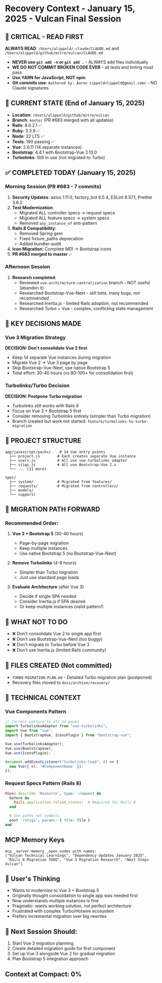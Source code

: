 # Recovery Context - January 15, 2025 - Vulcan Final Session

## 🔴 CRITICAL - READ FIRST
**ALWAYS READ**: `/Users/alippold/.claude/CLAUDE.md` and `/Users/alippold/github/mitre/vulcan/CLAUDE.md`
- **NEVER use `git add -A` or `git add .`** - ALWAYS add files individually
- **WE DO NOT COMMIT BROKEN CODE EVER** - all tests and linting must pass
- **Use YARN for JavaScript, NOT npm**
- **Git commits use**: `Authored by: Aaron Lippold<lippold@gmail.com>` - NO Claude signatures

## 📍 CURRENT STATE (End of January 15, 2025)
- **Location**: `/Users/alippold/github/mitre/vulcan`
- **Branch**: `master` (PR #683 merged with all updates)
- **Rails**: 8.0.2.1 ✅
- **Ruby**: 3.3.9 ✅
- **Node**: 22 LTS ✅
- **Tests**: 190 passing ✅
- **Vue**: 2.6.11 (14 separate instances)
- **Bootstrap**: 4.4.1 with Bootstrap-Vue 2.13.0
- **Turbolinks**: Still in use (not migrated to Turbo)

## ✅ COMPLETED TODAY (January 15, 2025)

### Morning Session (PR #683 - 7 commits)
1. **Security Updates**: axios 1.11.0, factory_bot 6.5.4, ESLint 8.57.1, Prettier 3.6.2
2. **Test Modernization**:
   - Migrated ALL controller specs → request specs
   - Migrated ALL feature specs → system specs
   - Removed `any_instance_of` anti-pattern
3. **Rails 8 Compatibility**:
   - Removed Spring gem
   - Fixed fixture_paths deprecation
   - Added bundler-audit
4. **Icon Migration**: Complete MDI → Bootstrap icons
5. **PR #683 merged to master** ✅

### Afternoon Session
1. **Research completed**:
   - Reviewed `vue-architecture-centralization` branch - NOT useful (abandon it)
   - Researched Bootstrap-Vue-Next - still beta, many bugs, not recommended
   - Researched Inertia.js - limited Rails adoption, not recommended
   - Researched Turbo + Vue - complex, conflicting state management

## 🎯 KEY DECISIONS MADE

### Vue 3 Migration Strategy
**DECISION: Don't consolidate Vue 2 first**
- Keep 14 separate Vue instances during migration
- Migrate Vue 2 → Vue 3 page by page
- Skip Bootstrap-Vue-Next, use native Bootstrap 5
- Total effort: 30-40 hours (vs 80-100+ for consolidation first)

### Turbolinks/Turbo Decision
**DECISION: Postpone Turbo migration**
- Turbolinks still works with Rails 8
- Focus on Vue 3 + Bootstrap 5 first
- Consider removing Turbolinks entirely (simpler than Turbo migration)
- Branch created but work not started: `feature/turbolinks-to-turbo-migration`

## 📂 PROJECT STRUCTURE
```
app/javascript/packs/    # 14 Vue entry points
  ├── project.js        # Each creates separate Vue instance
  ├── users.js          # All use vue-turbolinks adapter
  ├── stigs.js          # All use Bootstrap-Vue 2.x
  └── ... (11 more)

spec/
  ├── system/           # Migrated from features/
  ├── requests/         # Migrated from controllers/
  ├── models/
  └── support/
```

## 🔄 MIGRATION PATH FORWARD

### Recommended Order:
1. **Vue 3 + Bootstrap 5** (30-40 hours)
   - Page-by-page migration
   - Keep multiple instances
   - Use native Bootstrap 5 (no Bootstrap-Vue-Next)

2. **Remove Turbolinks** (4-8 hours)
   - Simpler than Turbo migration
   - Just use standard page loads

3. **Evaluate Architecture** (after Vue 3)
   - Decide if single SPA needed
   - Consider Inertia.js if SPA desired
   - Or keep multiple instances (valid pattern!)

## 🚫 WHAT NOT TO DO
- ❌ Don't consolidate Vue 2 to single app first
- ❌ Don't use Bootstrap-Vue-Next (too buggy)
- ❌ Don't migrate to Turbo before Vue 3
- ❌ Don't use Inertia.js (limited Rails community)

## 📝 FILES CREATED (Not committed)
- `TURBO-MIGRATION-PLAN.md` - Detailed Turbo migration plan (postponed)
- Recovery files moved to `docs/archive/recovery/`

## 🔧 TECHNICAL CONTEXT

### Vue Components Pattern
```javascript
// Current pattern in all 14 packs
import TurbolinksAdapter from "vue-turbolinks";
import Vue from "vue";
import { BootstrapVue, IconsPlugin } from "bootstrap-vue";

Vue.use(TurbolinksAdapter);
Vue.use(BootstrapVue);
Vue.use(IconsPlugin);

document.addEventListener("turbolinks:load", () => {
  new Vue({ el: '#ComponentName' });
});
```

### Request Specs Pattern (Rails 8)
```ruby
RSpec.describe 'Resource', type: :request do
  before do
    Rails.application.reload_routes!  # Required for Rails 8
  end

  # Use paths not symbols
  post '/stigs', params: { file: file }
end
```

## MCP Memory Keys
```
mcp__server-memory__open_nodes with names:
["Vulcan Technical Learnings", "Dependency Updates January 2025",
 "Rails 8 Migration TODO", "Vue 3 Migration Research", "Next Steps Vulcan"]
```

## 💭 User's Thinking
- Wants to modernize to Vue 3 + Bootstrap 5
- Originally thought consolidation to single app was needed first
- Now understands multiple instances is fine
- Pragmatic: wants working solution, not perfect architecture
- Frustrated with complex Turbo/Hotwire ecosystem
- Prefers incremental migration over big rewrites

## 🎯 Next Session Should:
1. Start Vue 3 migration planning
2. Create detailed migration guide for first component
3. Set up Vue 3 alongside Vue 2 for gradual migration
4. Plan Bootstrap 5 integration approach

## Context at Compact: 0%